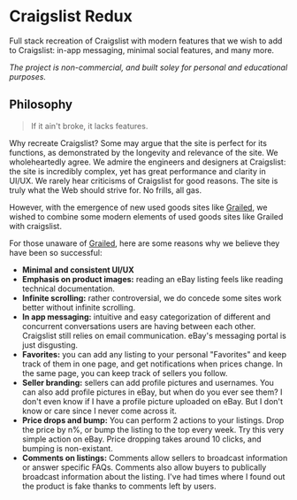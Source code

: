 # Craigslist Redux

Full stack recreation of Craigslist with modern features that we wish to add to Craigslist: in-app messaging, minimal social features, and many more.

_The project is non-commercial, and built soley for personal and educational purposes._

## Philosophy

> If it ain't broke, it lacks features.

Why recreate Craigslist? Some may argue that the site is perfect for its functions, as demonstrated by the longevity and relevance of the site. We wholeheartedly agree. We admire the engineers and designers at Craigslist: the site is incredibly complex, yet has great performance and clarity in UI/UX. We rarely hear criticisms of Craigslist for good reasons. The site is truly what the Web should strive for. No frills, all gas.

However, with the emergence of new used goods sites like [Grailed](https://www.grailed.com/), we wished to combine some modern elements of used goods sites like Grailed with craigslist.

For those unaware of [Grailed](https://www.grailed.com/), here are some reasons why we believe they have been so successful:

- **Minimal and consistent UI/UX**
- **Emphasis on product images:** reading an eBay listing feels like reading technical documentation.
- **Infinite scrolling:** rather controversial, we do concede some sites work better without infinite scrolling.
- **In app messaging:** intuitive and easy categorization of different and concurrent conversations users are having between each other. Craigslist still relies on email communication. eBay's messaging portal is just disgusting.
- **Favorites:** you can add any listing to your personal "Favorites" and keep track of them in one page, and get notifications when prices change. In the same page, you can keep track of sellers you follow.
- **Seller branding:** sellers can add profile pictures and usernames. You can also add profile pictures in eBay, but when do you ever see them? I don't even know if I have a profile picture uploaded on eBay. But I don't know or care since I never come across it.
- **Price drops and bump:** You can perform 2 actions to your listings. Drop the price by n%, or bump the listing to the top every week. Try this very simple action on eBay. Price dropping takes around 10 clicks, and bumping is non-existant.
- **Comments on listings:** Comments allow sellers to broadcast information or answer specific FAQs. Comments also allow buyers to publically broadcast information about the listing. I've had times where I found out the product is fake thanks to comments left by users.
